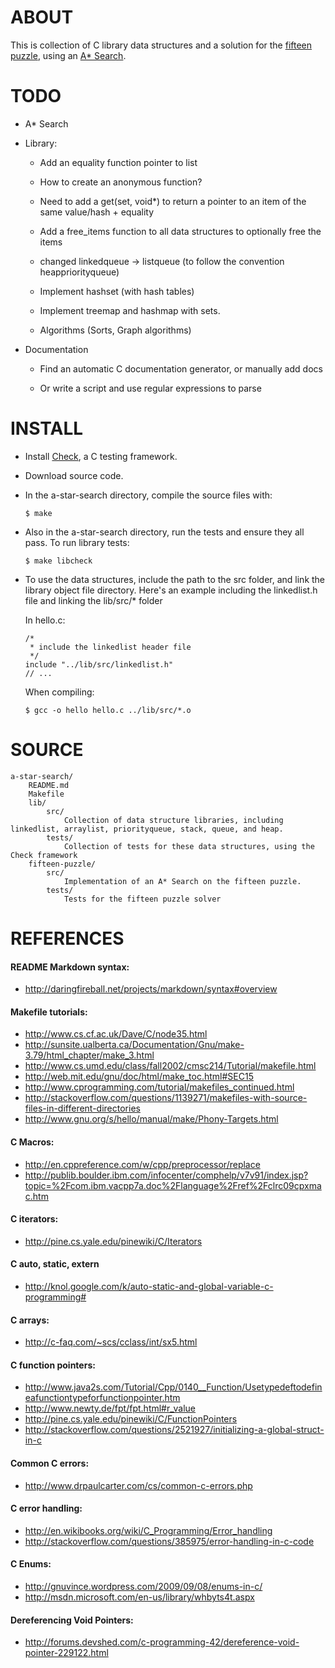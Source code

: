 ABOUT
=====
This is collection of C library data structures and a solution for the [fifteen puzzle](http://en.wikipedia.org/wiki/Fifteen_puzzle), using an [A* Search](http://en.wikipedia.org/wiki/A*_search_algorithm).

TODO
====
*	A* Search

*	Library:

	*	Add an equality function pointer to list
	
	* 	How to create an anonymous function?
	
	*	Need to add a get(set, void*) to return a pointer to an item of the same value/hash + equality
	
	*	Add a free_items function to all data structures to optionally free the items
	
	*	changed linkedqueue -> listqueue (to follow the convention heappriorityqueue)

	*	Implement hashset (with hash tables)
	
	* 	Implement treemap and hashmap with sets.
	
	*	Algorithms (Sorts, Graph algorithms)

*	Documentation
	
	*	Find an automatic C documentation generator, or manually add docs
	
	*	Or write a script and use regular expressions to parse

INSTALL
=======
*	Install [Check](http://check.sourceforge.net/), a C testing framework.

*	Download source code.

*	In the a-star-search directory, compile the source files with:

		$ make
	
*	Also in the a-star-search directory, run the tests and ensure they all pass. To run library tests:

		$ make libcheck
	
*	To use the data structures, include the path to the src folder, and link the library object file directory. Here's an example including the linkedlist.h file and linking the lib/src/* folder

	In hello.c:
	
		/*
	 	 * include the linkedlist header file
	 	 */
		include "../lib/src/linkedlist.h"
		// ...
	
	When compiling:

		$ gcc -o hello hello.c ../lib/src/*.o

SOURCE
======
	a-star-search/
		README.md
		Makefile
		lib/
			src/
				Collection of data structure libraries, including linkedlist, arraylist, priorityqueue, stack, queue, and heap.
			tests/
				Collection of tests for these data structures, using the Check framework
		fifteen-puzzle/
			src/
				Implementation of an A* Search on the fifteen puzzle.
			tests/
				Tests for the fifteen puzzle solver
			
REFERENCES
==========

#### README Markdown syntax:
*	http://daringfireball.net/projects/markdown/syntax#overview

#### Makefile tutorials:
*	http://www.cs.cf.ac.uk/Dave/C/node35.html
*	http://sunsite.ualberta.ca/Documentation/Gnu/make-3.79/html_chapter/make_3.html
*	http://www.cs.umd.edu/class/fall2002/cmsc214/Tutorial/makefile.html
*	http://web.mit.edu/gnu/doc/html/make_toc.html#SEC15
*	http://www.cprogramming.com/tutorial/makefiles_continued.html
*	http://stackoverflow.com/questions/1139271/makefiles-with-source-files-in-different-directories
*	http://www.gnu.org/s/hello/manual/make/Phony-Targets.html

#### C Macros:
*	http://en.cppreference.com/w/cpp/preprocessor/replace
*	http://publib.boulder.ibm.com/infocenter/comphelp/v7v91/index.jsp?topic=%2Fcom.ibm.vacpp7a.doc%2Flanguage%2Fref%2Fclrc09cpxmac.htm

#### C iterators:
*	http://pine.cs.yale.edu/pinewiki/C/Iterators

#### C auto, static, extern
*	http://knol.google.com/k/auto-static-and-global-variable-c-programming#

#### C arrays:
*	http://c-faq.com/~scs/cclass/int/sx5.html

#### C function pointers:
*	http://www.java2s.com/Tutorial/Cpp/0140__Function/Usetypedeftodefineafunctiontypeforfunctionpointer.htm
*	http://www.newty.de/fpt/fpt.html#r_value
*	http://pine.cs.yale.edu/pinewiki/C/FunctionPointers
*	http://stackoverflow.com/questions/2521927/initializing-a-global-struct-in-c

#### Common C errors:
*	http://www.drpaulcarter.com/cs/common-c-errors.php

#### C error handling:
*	http://en.wikibooks.org/wiki/C_Programming/Error_handling
*	http://stackoverflow.com/questions/385975/error-handling-in-c-code

#### C Enums:
*	http://gnuvince.wordpress.com/2009/09/08/enums-in-c/
*	http://msdn.microsoft.com/en-us/library/whbyts4t.aspx

#### Dereferencing Void Pointers:
*	http://forums.devshed.com/c-programming-42/dereference-void-pointer-229122.html